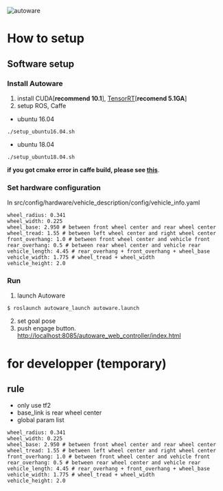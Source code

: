 ![autoware](https://user-images.githubusercontent.com/8327598/69472442-cca50b00-0ded-11ea-9da0-9e2302aa1061.png)

# How to setup
## Software setup
### Install Autoware
1. install CUDA[**recommend 10.1**], [TensorRT](https://docs.nvidia.com/deeplearning/sdk/tensorrt-archived/index.html)[**recomend 5.1GA**]
2. setup ROS, Caffe
- ubuntu 16.04
```
./setup_ubuntu16.04.sh
```
- ubuntu 18.04

```
./setup_ubuntu18.04.sh
```
**if you got cmake error in caffe build, please see [this](https://github.com/tier4/Autoware-T4B/wiki/Trouble-shooting)**.

### Set hardware configuration
In src/config/hardware/vehicle_description/config/vehicle_info.yaml
```
wheel_radius: 0.341
wheel_width: 0.225
wheel_base: 2.950 # between front wheel center and rear wheel center
wheel_tread: 1.55 # between left wheel center and right wheel center
front_overhang: 1.0 # between front wheel center and vehicle front
rear_overhang: 0.5 # between rear wheel center and vehicle rear 
vehicle_length: 4.45 # rear_overhang + front_overhang + wheel_base
vehicle_width: 1.775 # wheel_tread + wheel_width
vehicle_height: 2.0
```

### Run
1. launch Autoware
```
$ roslaunch autoware_launch autoware.launch
```
2. set goal pose
3. push engage button.
[http://localhost:8085/autoware_web_controller/index.html](http://localhost:8085/autoware_web_controller/index.html)

# for developper (temporary)
## rule
- only use tf2
- base_link is rear wheel center
- global param list
```
wheel_radius: 0.341
wheel_width: 0.225
wheel_base: 2.950 # between front wheel center and rear wheel center
wheel_tread: 1.55 # between left wheel center and right wheel center
front_overhang: 1.0 # between front wheel center and vehicle front
rear_overhang: 0.5 # between rear wheel center and vehicle rear 
vehicle_length: 4.45 # rear_overhang + front_overhang + wheel_base
vehicle_width: 1.775 # wheel_tread + wheel_width
vehicle_height: 2.0
```
